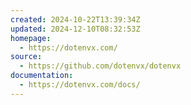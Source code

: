 ```yaml
---
created: 2024-10-22T13:39:34Z
updated: 2024-12-10T08:32:53Z
homepage:
  - https://dotenvx.com/
source:
  - https://github.com/dotenvx/dotenvx
documentation:
  - https://dotenvx.com/docs/
---
```

